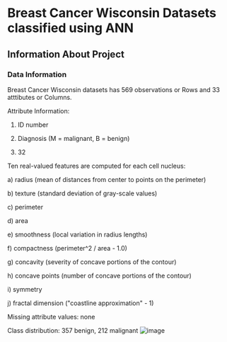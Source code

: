 # **Breast Cancer Wisconsin Datasets classified using ANN**

## **Information About Project**

### Data Information

Breast Cancer Wisconsin datasets has 569 observations or Rows and 33 atttibutes or Columns.

Attribute Information:

1) ID number
 
2) Diagnosis (M = malignant, B = benign)
 
3) 32

Ten real-valued features are computed for each cell nucleus:

a) radius (mean of distances from center to points on the perimeter)

b) texture (standard deviation of gray-scale values)

c) perimeter

d) area

e) smoothness (local variation in radius lengths)

f) compactness (perimeter^2 / area - 1.0)

g) concavity (severity of concave portions of the contour)

h) concave points (number of concave portions of the contour)

i) symmetry

j) fractal dimension ("coastline approximation" - 1)

Missing attribute values: none

Class distribution: 357 benign, 212 malignant
![image](https://user-images.githubusercontent.com/45824743/120284948-69e1d900-c2da-11eb-88e0-5e2c400b40b4.png)



